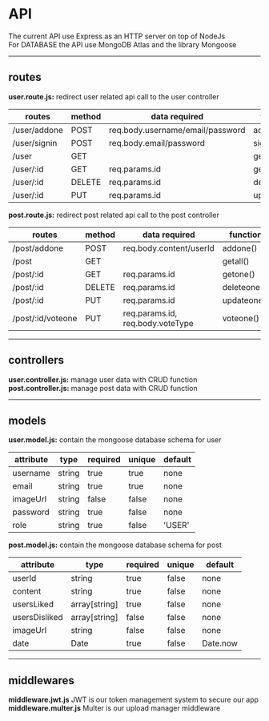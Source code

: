 # API
The current API use Express as an HTTP server on top of NodeJs   
For DATABASE the API use MongoDB Atlas and the library Mongoose

-----------
## routes

**user.route.js:** redirect user related api call to the user controller  

| routes           	| method 	| data required                    	| function    	|
|------------------	|--------	|----------------------------------	|-------------	|
| /user/addone     	| POST   	| req.body.username/email/password 	| addone()    	|
| /user/signin     	| POST   	| req.body.email/password          	| signin()    	|
| /user            	| GET    	|                                  	| getall()    	|
| /user/:id        	| GET    	| req.params.id                    	| getone()    	|
| /user/:id 	    | DELETE 	| req.params.id                    	| deleteone() 	|
| /user/:id        	| PUT    	| req.params.id                    	| updateone() 	|

**post.route.js:** redirect post related api call to the post controller  

| routes            	| method 	| data required                    	| function          	|
|------------------	    |--------	|----------------------------------	|-------------      	|
| /post/addone        	| POST   	| req.body.content/userId       	| addone()           	|
| /post               	| GET    	|                                  	| getall()          	|
| /post/:id           	| GET    	| req.params.id                    	| getone()          	|
| /post/:id 	        | DELETE 	| req.params.id                    	| deleteone()       	|
| /post/:id         	| PUT    	| req.params.id                    	| updateone() 	        |
| /post/:id/voteone   	| PUT    	| req.params.id, req.body.voteType  | voteone() 	        |

-----------
## controllers

**user.controller.js:** manage user data with CRUD function  
**post.controller.js:** manage post data with CRUD function


-----------
## models

**user.model.js:** contain the mongoose database schema for user    

| attribute 	| type   	| required 	| unique 	| default 	|
|-----------	|--------	|----------	|--------	|---------	|
| username  	| string 	| true     	| true   	| none    	|
| email     	| string 	| true     	| true   	| none    	|
| imageUrl      | string    | false    	| false  	| none     	|
| password  	| string 	| true     	| false   	| none    	|  
| role      	| string 	| true     	| false   	| 'USER'   	|  

**post.model.js:** contain the mongoose database schema for post  

| attribute     	| type          	| required 	| unique 	| default  	|
|---------------	|---------------	|----------	|--------	|----------	|
| userId        	| string        	| true     	| false  	| none     	|
| content       	| string        	| true     	| false  	| none     	|
| usersLiked    	| array[string] 	| true     	| false  	| none     	|
| usersDisliked 	| array[string] 	| false    	| false  	| none     	|
| imageUrl      	| string        	| false    	| false  	| none     	|
| date          	| Date          	| true     	| false  	| Date.now 	|  


-----------
## middlewares
**middleware.jwt.js** JWT is our token management system to secure our app  
**middleware.multer.js** Multer is our upload manager middleware
